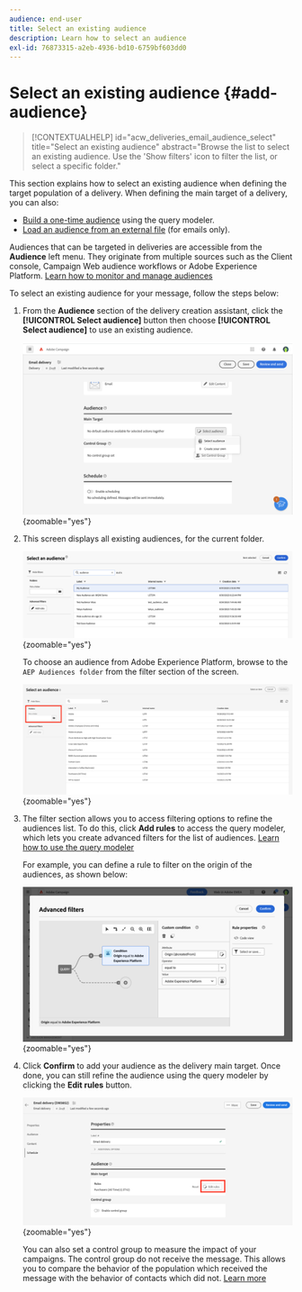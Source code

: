 ```yaml
---
audience: end-user
title: Select an existing audience
description: Learn how to select an audience
exl-id: 76873315-a2eb-4936-bd10-6759bf603dd0
---
```


# Select an existing audience {#add-audience}
 
>[!CONTEXTUALHELP]
>id="acw_deliveries_email_audience_select"
>title="Select an existing audience"
>abstract="Browse the list to select an existing audience. Use the 'Show filters' icon to filter the list, or select a specific folder."

This section explains how to select an existing audience when defining the target population of a delivery. When defining the main target of a delivery, you can also:

* [Build a one-time audience](one-time-audience.md) using the query modeler.
* [Load an audience from an external file](file-audience.md) (for emails only).

Audiences that can be targeted in deliveries are accessible from the **Audience** left menu. They originate from multiple sources such as the Client console, Campaign Web audience workflows or Adobe Experience Platform. [Learn how to monitor and manage audiences](manage-audience.md)

To select an existing audience for your message, follow the steps below:

1. From the **Audience** section of the delivery creation assistant, click the **[!UICONTROL Select audience]** button then choose **[!UICONTROL Select audience]** to use an existing audience. 

   ![](assets/create-audience.png){zoomable="yes"}

1. This screen displays all existing audiences, for the current folder.

    ![](assets/create-audience2.png){zoomable="yes"}

   To choose an audience from Adobe Experience Platform, browse to the `AEP Audiences folder` from the filter section of the screen.

    ![](assets/select-audience-folder.png){zoomable="yes"}

1. The filter section allows you to access filtering options to refine the audiences list. To do this, click **Add rules** to access the query modeler, which lets you create advanced filters for the list of audiences. [Learn how to use the query modeler](../query/query-modeler-overview.md)

    For example, you can define a rule to filter on the origin of the audiences, as shown below:

    ![](assets/filter-on-aep-audience.png){zoomable="yes"}

1. Click **Confirm** to add your audience as the delivery main target. Once done, you can still refine the audience using the query modeler by clicking the **Edit rules** button.

   ![](assets/refine-audience.png){zoomable="yes"}

   You can also set a control group to measure the impact of your campaigns. The control group do not receive the message. This allows you to compare the behavior of the population which received the message with the behavior of contacts which did not. [Learn more](control-group.md)
